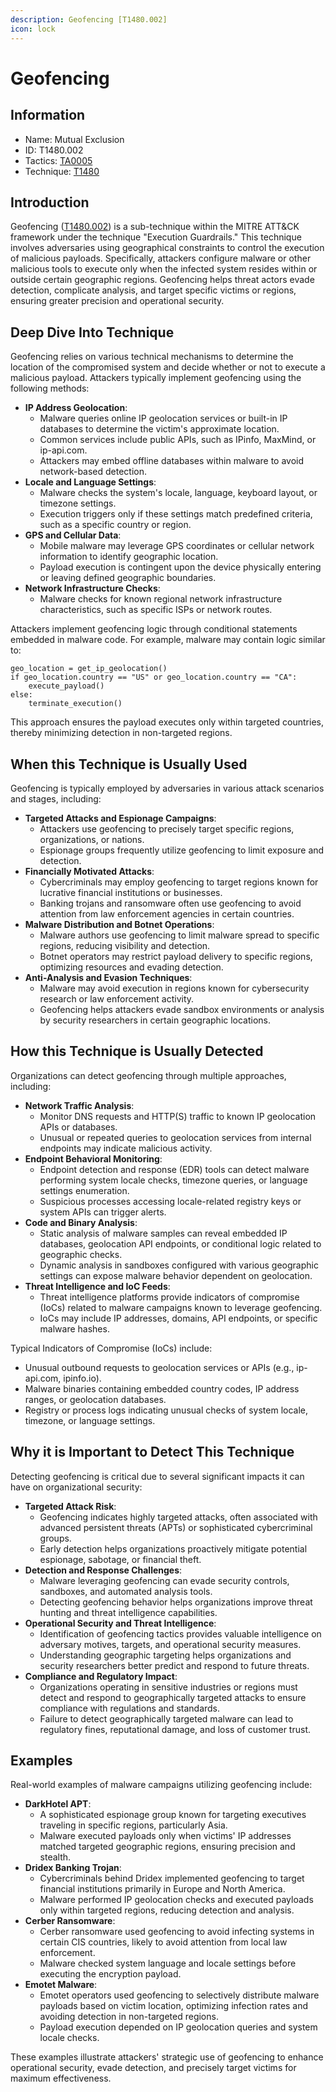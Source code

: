 ```yaml
---
description: Geofencing [T1480.002]
icon: lock
---
```


# Geofencing

## Information

- Name: Mutual Exclusion
- ID: T1480.002
- Tactics: [TA0005](../TA0005/TA0005.md)
- Technique: [T1480](T1480.md)

## Introduction

Geofencing ([T1480.002](techniques/T1480.002.md)) is a sub-technique within the MITRE ATT\&CK framework under the technique "Execution Guardrails." This technique involves adversaries using geographical constraints to control the execution of malicious payloads. Specifically, attackers configure malware or other malicious tools to execute only when the infected system resides within or outside certain geographic regions. Geofencing helps threat actors evade detection, complicate analysis, and target specific victims or regions, ensuring greater precision and operational security.

## Deep Dive Into Technique

Geofencing relies on various technical mechanisms to determine the location of the compromised system and decide whether or not to execute a malicious payload. Attackers typically implement geofencing using the following methods:

- **IP Address Geolocation**:
  - Malware queries online IP geolocation services or built-in IP databases to determine the victim's approximate location.
  - Common services include public APIs, such as IPinfo, MaxMind, or ip-api.com.
  - Attackers may embed offline databases within malware to avoid network-based detection.
- **Locale and Language Settings**:
  - Malware checks the system's locale, language, keyboard layout, or timezone settings.
  - Execution triggers only if these settings match predefined criteria, such as a specific country or region.
- **GPS and Cellular Data**:
  - Mobile malware may leverage GPS coordinates or cellular network information to identify geographic location.
  - Payload execution is contingent upon the device physically entering or leaving defined geographic boundaries.
- **Network Infrastructure Checks**:
  - Malware checks for known regional network infrastructure characteristics, such as specific ISPs or network routes.

Attackers implement geofencing logic through conditional statements embedded in malware code. For example, malware may contain logic similar to:

```pseudo
geo_location = get_ip_geolocation()
if geo_location.country == "US" or geo_location.country == "CA":
    execute_payload()
else:
    terminate_execution()
```

This approach ensures the payload executes only within targeted countries, thereby minimizing detection in non-targeted regions.

## When this Technique is Usually Used

Geofencing is typically employed by adversaries in various attack scenarios and stages, including:

- **Targeted Attacks and Espionage Campaigns**:
  - Attackers use geofencing to precisely target specific regions, organizations, or nations.
  - Espionage groups frequently utilize geofencing to limit exposure and detection.
- **Financially Motivated Attacks**:
  - Cybercriminals may employ geofencing to target regions known for lucrative financial institutions or businesses.
  - Banking trojans and ransomware often use geofencing to avoid attention from law enforcement agencies in certain countries.
- **Malware Distribution and Botnet Operations**:
  - Malware authors use geofencing to limit malware spread to specific regions, reducing visibility and detection.
  - Botnet operators may restrict payload delivery to specific regions, optimizing resources and evading detection.
- **Anti-Analysis and Evasion Techniques**:
  - Malware may avoid execution in regions known for cybersecurity research or law enforcement activity.
  - Geofencing helps attackers evade sandbox environments or analysis by security researchers in certain geographic locations.

## How this Technique is Usually Detected

Organizations can detect geofencing through multiple approaches, including:

- **Network Traffic Analysis**:
  - Monitor DNS requests and HTTP(S) traffic to known IP geolocation APIs or databases.
  - Unusual or repeated queries to geolocation services from internal endpoints may indicate malicious activity.
- **Endpoint Behavioral Monitoring**:
  - Endpoint detection and response (EDR) tools can detect malware performing system locale checks, timezone queries, or language settings enumeration.
  - Suspicious processes accessing locale-related registry keys or system APIs can trigger alerts.
- **Code and Binary Analysis**:
  - Static analysis of malware samples can reveal embedded IP databases, geolocation API endpoints, or conditional logic related to geographic checks.
  - Dynamic analysis in sandboxes configured with various geographic settings can expose malware behavior dependent on geolocation.
- **Threat Intelligence and IoC Feeds**:
  - Threat intelligence platforms provide indicators of compromise (IoCs) related to malware campaigns known to leverage geofencing.
  - IoCs may include IP addresses, domains, API endpoints, or specific malware hashes.

Typical Indicators of Compromise (IoCs) include:

- Unusual outbound requests to geolocation services or APIs (e.g., ip-api.com, ipinfo.io).
- Malware binaries containing embedded country codes, IP address ranges, or geolocation databases.
- Registry or process logs indicating unusual checks of system locale, timezone, or language settings.

## Why it is Important to Detect This Technique

Detecting geofencing is critical due to several significant impacts it can have on organizational security:

- **Targeted Attack Risk**:
  - Geofencing indicates highly targeted attacks, often associated with advanced persistent threats (APTs) or sophisticated cybercriminal groups.
  - Early detection helps organizations proactively mitigate potential espionage, sabotage, or financial theft.
- **Detection and Response Challenges**:
  - Malware leveraging geofencing can evade security controls, sandboxes, and automated analysis tools.
  - Detecting geofencing behavior helps organizations improve threat hunting and threat intelligence capabilities.
- **Operational Security and Threat Intelligence**:
  - Identification of geofencing tactics provides valuable intelligence on adversary motives, targets, and operational security measures.
  - Understanding geographic targeting helps organizations and security researchers better predict and respond to future threats.
- **Compliance and Regulatory Impact**:
  - Organizations operating in sensitive industries or regions must detect and respond to geographically targeted attacks to ensure compliance with regulations and standards.
  - Failure to detect geographically targeted malware can lead to regulatory fines, reputational damage, and loss of customer trust.

## Examples

Real-world examples of malware campaigns utilizing geofencing include:

- **DarkHotel APT**:
  - A sophisticated espionage group known for targeting executives traveling in specific regions, particularly Asia.
  - Malware executed payloads only when victims' IP addresses matched targeted geographic regions, ensuring precision and stealth.
- **Dridex Banking Trojan**:
  - Cybercriminals behind Dridex implemented geofencing to target financial institutions primarily in Europe and North America.
  - Malware performed IP geolocation checks and executed payloads only within targeted regions, reducing detection and analysis.
- **Cerber Ransomware**:
  - Cerber ransomware used geofencing to avoid infecting systems in certain CIS countries, likely to avoid attention from local law enforcement.
  - Malware checked system language and locale settings before executing the encryption payload.
- **Emotet Malware**:
  - Emotet operators used geofencing to selectively distribute malware payloads based on victim location, optimizing infection rates and avoiding detection in non-targeted regions.
  - Payload execution depended on IP geolocation queries and system locale checks.

These examples illustrate attackers' strategic use of geofencing to enhance operational security, evade detection, and precisely target victims for maximum effectiveness.

